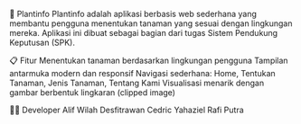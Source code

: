 🌱 Plantinfo
Plantinfo adalah aplikasi berbasis web sederhana yang membantu pengguna menentukan tanaman yang sesuai dengan lingkungan mereka.
Aplikasi ini dibuat sebagai bagian dari tugas Sistem Pendukung Keputusan (SPK).

📋 Fitur
Menentukan tanaman berdasarkan lingkungan pengguna
Tampilan antarmuka modern dan responsif
Navigasi sederhana: Home, Tentukan Tanaman, Jenis Tanaman, Tentang Kami
Visualisasi menarik dengan gambar berbentuk lingkaran (clipped image)

👨‍💻 Developer
Alif Wilah Desfitrawan
Cedric Yahaziel
Rafi Putra
